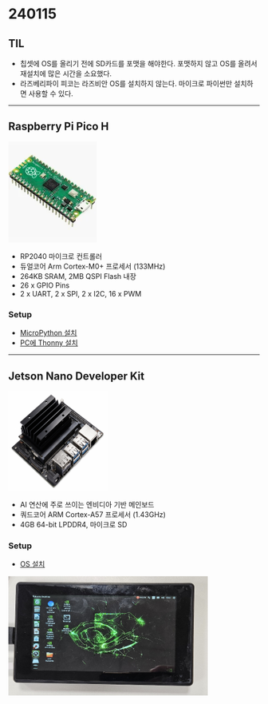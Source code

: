 # 240115

## TIL
+ 칩셋에 OS를 올리기 전에 SD카드를 포맷을 해야한다. 포맷하지 않고 OS를 올려서 재설치에 많은 시간을 소요했다.
+ 라즈베리파이 피코는 라즈비안 OS를 설치하지 않는다. 마이크로 파이썬만 설치하면 사용할 수 있다.

---

## Raspberry Pi Pico H

![Alt text](image.png)

+ RP2040 마이크로 컨트롤러
+ 듀얼코어 Arm Cortex-M0+ 프로세서 (133MHz)
+ 264KB SRAM, 2MB QSPI Flash 내장
+ 26 x GPIO Pins
+ 2 x UART, 2 x SPI, 2 x I2C, 16 x PWM

### Setup
+ [MicroPython 설치](https://www.raspberrypi.com/documentation/microcontrollers/micropython.html)
+ [PC에 Thonny 설치](https://thonny.org/)

---

## Jetson Nano Developer Kit

<img src="image-1.png" width="200" height="200"/>

+ AI 연산에 주로 쓰이는 엔비디아 기반 메인보드
+ 쿼드코어 ARM Cortex-A57 프로세서 (1.43GHz)
+ 4GB 64-bit LPDDR4, 마이크로 SD

### Setup
+ [OS 설치](https://developer.nvidia.com/embedded/learn/get-started-jetson-nano-devkit)

<img src="Jetson_nano.png" width="400" height="240"/>
